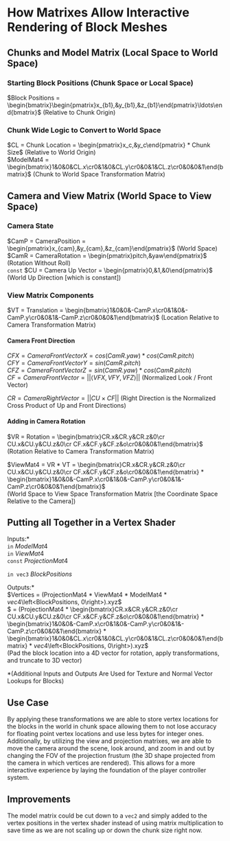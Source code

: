 # How Matrixes Allow Interactive Rendering of Block Meshes


## Chunks and Model Matrix (Local Space to World Space)


### Starting Block Positions (Chunk Space or Local Space)
$Block Positions = \begin{bmatrix}\begin{pmatrix}x_{b1},&y_{b1},&z_{b1}\end{pmatrix}\ldots\end{bmatrix}$ (Relative to Chunk Origin)


### Chunk Wide Logic to Convert to World Space
$CL = Chunk Location = \begin{pmatrix}x_c,&y_c\end{pmatrix} * Chunk Size$ (Relative to World Origin)\
$ModelMat4 = \begin{bmatrix}1&0&0&CL.x\cr0&1&0&CL.y\cr0&0&1&CL.z\cr0&0&0&1\end{bmatrix}$ (Chunk to World Space Transformation Matrix)


## Camera and View Matrix (World Space to View Space)

### Camera State
$CamP = CameraPosition = \begin{pmatrix}x_{cam},&y_{cam},&z_{cam}\end{pmatrix}$ (World Space)\
$CamR = CameraRotation = \begin{pmatrix}pitch,&yaw\end{pmatrix}$ (Rotation Without Roll)\
```const``` $CU = Camera Up Vector = \begin{pmatrix}0,&1,&0\end{pmatrix}$ (World Up Direction [which is constant])


### View Matrix Components

$VT = Translation = \begin{bmatrix}1&0&0&-CamP.x\cr0&1&0&-CamP.y\cr0&0&1&-CamP.z\cr0&0&0&1\end{bmatrix}$ (Location Relative to Camera Transformation Matrix)


#### Camera Front Direction

$CFX = Camera Front Vector X = cos(CamR.{yaw}) * cos(CamR.{pitch})$\
$CFY = Camera Front Vector Y = sin(CamR.{pitch})$\
$CFZ = Camera Front Vector Z = sin(CamR.{yaw}) * cos(CamR.{pitch})$\
$CF = Camera Front Vector = ||\left<VFX, VFY, VFZ\right>||$ (Normalized Look / Front Vector)

$CR = Camera Right Vector = ||CU \times CF||$ (Right Direction is the Normalized Cross Product of Up and Front Directions)

#### Adding in Camera Rotation

$VR = Rotation = \begin{bmatrix}CR.x&CR.y&CR.z&0\cr CU.x&CU.y&CU.z&0\cr CF.x&CF.y&CF.z&o\cr0&0&0&1\end{bmatrix}$ (Rotation Relative to Camera Transformation Matrix)

$ViewMat4 = VR * VT = \begin{bmatrix}CR.x&CR.y&CR.z&0\cr CU.x&CU.y&CU.z&0\cr CF.x&CF.y&CF.z&o\cr0&0&0&1\end{bmatrix} * \begin{bmatrix}1&0&0&-CamP.x\cr0&1&0&-CamP.y\cr0&0&1&-CamP.z\cr0&0&0&1\end{bmatrix}$\
 (World Space to View Space Transformation Matrix [the Coordinate Space Relative to the Camera])

## Putting all Together in a Vertex Shader

Inputs:*\
```in``` $ModelMat4$\
```in``` $ViewMat4$\
```const``` $ProjectionMat4$

```in vec3``` $BlockPositions$

Outputs:*\
$Vertices = (ProjectionMat4 * ViewMat4 * ModelMat4 * $``` vec4```$\left<BlockPositions, 0\right>).xyz$\
$ = (ProjectionMat4 * \begin{bmatrix}CR.x&CR.y&CR.z&0\cr CU.x&CU.y&CU.z&0\cr CF.x&CF.y&CF.z&o\cr0&0&0&1\end{bmatrix} * \begin{bmatrix}1&0&0&-CamP.x\cr0&1&0&-CamP.y\cr0&0&1&-CamP.z\cr0&0&0&1\end{bmatrix} * \begin{bmatrix}1&0&0&CL.x\cr0&1&0&CL.y\cr0&0&1&CL.z\cr0&0&0&1\end{bmatrix} * $``` vec4```$\left<BlockPositions, 0\right>).xyz$\
(Pad the block location into a 4D vector for rotation, apply transformations, and truncate to 3D vector)

*(Additional Inputs and Outputs Are Used for Texture and Normal Vector Lookups for Blocks)


## Use Case
By applying these transformations we are able to store vertex locations for the blocks in the world in chunk space allowing them to not lose accuracy for floating point vertex locations and use less bytes for integer ones. Additionally, by utilizing the view and projection matrixes, we are able to move the camera around the scene, look around, and zoom in and out by changing the FOV of the projection frustum (the 3D shape projected from the camera in which vertices are rendered). This allows for a more interactive experience by laying the foundation of the player controller system.

## Improvements
The model matrix could be cut down to a ```vec2``` and simply added to the vertex positions in the vertex shader instead of using matrix multiplication to save time as we are not scaling up or down the chunk size right now.
